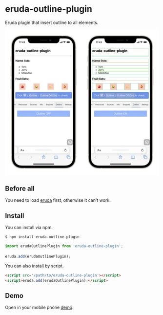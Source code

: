 # eruda-outline-plugin

Eruda plugin that insert outline to all elements.

![](./midea/IMG_3413.JPEG)

## Before all
You need to load [eruda](https://github.com/liriliri/eruda#install) first, otherwise it can\'t work.

## Install

You can install via npm.

```
$ npm install eruda-outline-plugin
```

```javascript
import erudaOutlinePlugin from 'eruda-outline-plugin';

eruda.add(erudaOutlinePlugin);
```

You can also install by script.

```html
<script src='/path/to/eruda-outline-plugin'></script>
<script>eruda.add(erudaOutlinePlugin);</script>
```

## Demo

Open in your mobile phone [demo](https://pomelo-chuan.github.io/eruda-outline-plugin).
